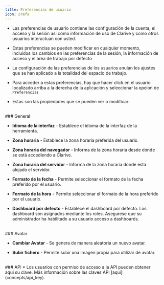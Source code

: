 ```yaml
---
title: Preferencias de usuario
icon: prefs
---
```

* Las preferencias de usuario contiene las configuración de la cuenta, el acceso y la sesión asi como información de uso de Clarive y como otros usuarios interactuan con usted.

* Estas preferencias se pueden modificar en cualquier momento, incluidos los cambios en las preferencias de la sesión, la información de acceso y el área de trabajo por defecto

* La configuración de las preferencias de los usuarios anulan los ajustes que se han aplicado a la totalidad del espacio de trabajo.

* Para acceder a estas preferencias, hay que hacer click en el usuario localizado arriba a la derecha de la aplicación y seleccionar la opcion de `Preferencias`

* Estas son las propiedades que se pueden ver o modificar:

<br />
### General

- **Idioma de la interfaz** - Establece el idioma de la interfaz de la herramienta. <br />

- **Zona horaria** - Establece la zona horaria preferida del usuario. <br />

- **Zona horaria del navegador** - Informa de la zona horaria desde donde se está accediendo a Clarive. <br />

- **Zona horaria del servidor** - Informa de la zona horaria donde está alojado el servidor. <br />

- **Formato de la fecha** - Permite seleccionar el formato de la fecha preferido por el usuario. <br />

- **Formato de la hora** - Permite seleccionar el formato de la hora preferido por el usuario. <br />

- **Dashboard por defecto** - Establece el dashboard por defecto. Los dashboard son asignados mediante los roles. Asegurese que su administrador ha habilitado a su usuario acceso a dashboards.

<br />
### Avatar

- **Cambiar Avatar** - Se genera de manera aleatoria un nuevo avatar. <br />

- **Subir fichero** - Permite subir una imagen propia para utilizar de avatar.


<br />
### API
* Los usuarios con permiso de acceso a la API pueden obtener aqui su clave. Más información sobre las claves API [aqui](concepts/api_key).
